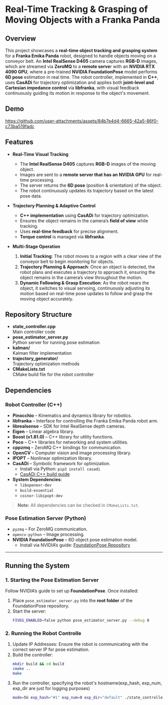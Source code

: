 # Real-Time Tracking & Grasping of Moving Objects with a Franka Panda

## Overview
This project showcases a **real-time object tracking and grasping system** for a **Franka Emika Panda** robot, designed to handle objects moving on a conveyor belt. An **Intel RealSense D405** camera captures **RGB-D** images, which are streamed via **ZeroMQ** to a **remote serve**r with an **NVIDIA RTX 4090 GPU**, where a pre-trained **NVIDIA FoundationPose** model performs **6D pose** estimation in real time. The robot controller, implemented in **C++**, uses **CasADi** for trajectory optimization and applies both **joint-level and Cartesian impedance control** via **libfranka**, with visual feedback continuously guiding its motion in response to the object's movement.

## Demo


https://github.com/user-attachments/assets/84b7e4d4-6665-42a5-86f0-c73ba519fadc



## Features
- **Real-Time Visual Tracking**  
  - The **Intel RealSense D405** captures **RGB-D** images of the moving object.  
  - Images are sent to a **remote server that has an NVIDIA GPU** for real-time processing.  
  - The server returns the **6D pose** (position & orientation) of the object.  
  - The robot continuously updates its trajectory based on the latest pose data.

- **Trajectory Planning & Adaptive Control**  
  - **C++ implementation** using **CasADi** for trajectory optimization.  
  - Ensures the object remains in the camera’s **field of view** while tracking.  
  - Uses **real-time feedback** for precise alignment.  
  - **Torque control** is managed via **libfranka**.

- **Multi-Stage Operation**
   1. **Initial Tracking**: The robot moves to a region with a clear view of the conveyor belt to begin monitoring for objects.
   2. **Trajectory Planning & Approach**: Once an object is detected, the robot plans and executes a trajectory to approach it, ensuring the object remains in the camera’s view throughout the motion.
   3. **Dynamic Following & Grasp Execution**: As the robot nears the object, it switches to visual servoing, continuously adjusting its motion based on real-time pose updates to follow and grasp the moving object accurately.

## Repository Structure
- **state_controller.cpp**  
  Main controller code
- **pose_estimator_server.py**  
  Python server for running pose estimation  
- **kalman/**  
  Kalman filter implementation  
- **trajectory_generator/**  
  Trajectory optimization methods  
- **CMakeLists.txt**  
  CMake build file for the robot controller  

## Dependencies

### Robot Controller (C++)
- **Pinocchio** – Kinematics and dynamics library for robotics.  
- **libfranka** – Interface for controlling the Franka Emika Panda robot arm.  
- **librealsense** – SDK for Intel RealSense depth cameras.  
- **Eigen** – Linear algebra library.  
- **Boost (v1.81.0)** – C++ library for utility functions.  
- **Poco** – C++ libraries for networking and system utilities.  
- **cppzmq** – ZeroMQ C++ bindings for communication.  
- **OpenCV** – Computer vision and image processing library.  
- **IPOPT** – Nonlinear optimization library.  
- **CasADi** – Symbolic framework for optimization.  
  - Install via Python: `pip3 install casadi`  
  - [CasADi C++ build guide](https://github.com/zehuilu/Tutorial-on-CasADi-with-CPP)  
- **System Dependencies**:  
  - `libopenexr-dev`  
  - `build-essential`  
  - `coinor-libipopt-dev`  

> **Note:** All dependencies can be checked in `CMakeLists.txt`.

### Pose Estimation Server (Python)
- `pyzmq` – For ZeroMQ communication.  
- `opencv-python` – Image processing.  
- **NVIDIA FoundationPose** – 6D object pose estimation model.  
  - Install via NVIDIA’s guide: [FoundationPose Repository](https://github.com/NVlabs/FoundationPose)

---

## Running the System

### 1. Starting the Pose Estimation Server
Follow NVIDIA’s guide to set up **FoundationPose**. Once installed:
1. Place `pose_estimator_server.py` into the **root folder** of the FoundationPose repository.  
2. Start the server:
   ```bash
   FIVEG_ENABLED=false python pose_estimator_server.py --debug 0

### 2. Running the Robot Controlle
1. Update IP Addresses:
  Ensure the robot is communicating with the correct server IP for pose estimation.
2. Build the controller:
   ```bash
   mkdir build && cd build
   cmake ..
   make
3. Run the controller, specifying the robot's hostname(exp_hash, exp_num, exp_dir are just for logging purposes)
   ```bash
   mode=5G exp_hash="#1" exp_num=0 exp_dir="default" ./state_controller franka2 true

   
